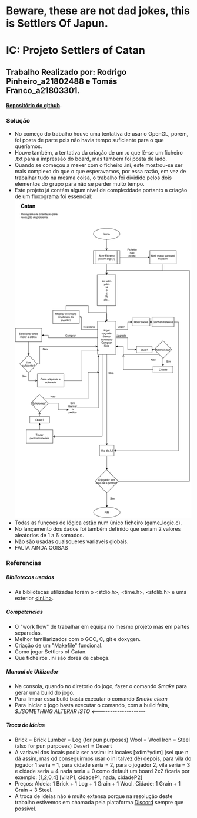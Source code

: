 # Beware, these are not dad jokes, this is Settlers Of Japun.


# **IC: Projeto Settlers of Catan**
## Trabalho Realizado por: Rodrigo Pinheiro_a21802488 e Tomás Franco_a21803301.
#### [Repositório do github](https://github.com/ThomasFranque/IC_SettlersOfJapun).
### Solução
  + No começo do trabalho houve uma tentativa de usar o OpenGL, porém, foi posta de parte pois não havia tempo suficiente para o que queríamos.
  + Houve também, a tentativa da criação de um .c que lê-se um ficheiro .txt para a impressão do board, mas também foi posta de lado.
  + Quando se começou a mexer com o ficheiro .ini, este mostrou-se ser mais complexo do que o que esperavamos, por essa razão, em vez de trabalhar tudo na mesma coisa, o trabalho foi dividido pelos dois elementos do grupo para não se perder muito tempo.
  + Este projeto já contém algum nível de complexidade portanto a criação de um fluxograma foi essencial:
  ![fluxograma](Catan_Fluxograma.png)
  + Todas as funçoes de lógica estão num único ficheiro (game_logic.c).
  + No lançamento dos dados foi também definido que seriam 2 valores aleatorios de 1 a 6 somados.
  + Não são usadas quaisqueres variaveis globais.
  + FALTA AINDA COISAS
### Referencias
##### Bibliotecas usadas
+ As bibliotecas utilizadas foram o <stdio.h>, <time.h>, <stdlib.h> e uma exterior [<ini.h>](https://github.com/rxi/ini).
##### Competencias
+ O "work flow" de trabalhar em equipa no mesmo projeto mas em partes separadas.
+ Melhor familiarizados com o GCC, C, git e doxygen.
+ Criação de um "Makefile" funcional.
+ Como jogar Settlers of Catan.
+ Que ficheiros .ini são dores de cabeça.
##### Manual de Utilizador
+ Na consola, quando no diretorio do jogo, fazer o comando _$make_ para gerar uma build do jogo.
+ Para limpar essa build basta executar o comando _$make clean_
+ Para iniciar o jogo basta executar o comando, com a build feita, _$./SOMETHING ALTERAR ISTO <--------------------_
##### Troca de Ideias
+ Brick = Brick
  Lumber = Log (for pun purposes)
  Wool = Wool
  Iron = Steel (also for pun purposes)
  Desert = Desert
+ A variavel dos locais podia ser assim:
  int locales [xdim*ydim] (sei que n dá assim, mas qd conseguirmos usar o ini talvez dê)
  depois, para vila do jogador 1 seria = 1, para cidade seria = 2, para o jogador 2, vila seria = 3 e cidade seria = 4
  nada seria = 0 como default
  um board 2x2 ficaria por exemplo:
    [1,2,0,4]
    [vilaP1, cidadeP1, nada, cidadeP2]
+ Preços:
  Aldeia: 1 Brick + 1 Log + 1 Grain + 1 Wool.
  Cidade: 1 Grain + 1 Grain + 3 Steel.
+ A troca de ideias não é muito extensa porque na resolução deste trabalho estivemos em chamada pela plataforma [Discord](https://discordapp.com) sempre que possível.
